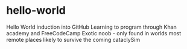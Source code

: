 # hello-world
Hello World induction into GitHub
Learning to program through Khan academy and FreeCodeCamp
Exotic noob - only found in worlds most remote places likely to survive the coming cataclySim
